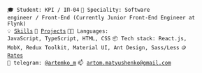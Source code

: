<code>🎓 Student: KPI / IП-04</code>
<code>👷 Speciality: Software engineer / Front-End (Currently Junior Front-End Engineer at Flynk)</code><br>
<code>💡 [Skills](SKILLS.md)</code>
<code>🧻 [Projects](PROJECTS.md)</code>
<code>🧑‍💻 Languages: JavaScript, TypeScript, HTML, CSS</code>
<code>📦 Tech stack: React.js, MobX, Redux Toolkit, Material UI, Ant Design, Sass/Less</code>
<code>🪙 [Rates](RATES.md)</code><br>
<code>💬 telegram: [@artemko_m](https://telegram.me/artemko_m)</code>
<code>📫 [artom.matyushenko@gmail.com](mailto:artom.matyushenko@gmail.com)</code>
